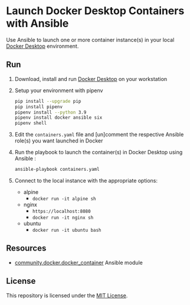 # Launch Docker Desktop Containers with Ansible

Use Ansible to launch one or more container instance(s) in your local [Docker Desktop](https://docker.com) environment.

## Run


1. Download, install and run [Docker Desktop](https://docker.com) on your workstation

1. Setup your environment with pipenv

    ```bash
    pip install --upgrade pip
    pip install pipenv
    pipenv install --python 3.9
    pipenv install docker ansible six
    pipenv shell
    ```

2. Edit the `containers.yaml` file and [un]comment the respective Ansible role(s) you want launched in Docker


3. Run the playbook to launch the container(s) in Docker Desktop using Ansible :

   ```bash
   ansible-playbook containers.yaml
   ```

4. Connect to the local instance with the appropriate options:
   - alpine
     - `docker run -it alpine sh`
   - nginx
     - `https://localhost:8080`
     - `docker run -it nginx sh`
   - ubuntu
     - `docker run -it ubuntu bash`



## Resources

- [community.docker.docker_container](https://docs.ansible.com/ansible/latest/collections/community/docker/docker_container_module.html) Ansible module


## License

This repository is licensed under the [MIT License](https://choosealicense.com/licenses/mit/).

